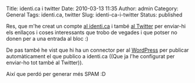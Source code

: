 Title: identi.ca i twitter
Date: 2010-03-13 11:35
Author: admin
Category: General
Tags: identi.ca, twitter
Slug: identi-ca-i-twitter
Status: published

Res, que m'he creat un compte [al identi.ca](http://identi.ca/gforcada "Compte que m'he creat a identi.ca un lloc on publicar petits textos amb enllaços") i també [al Twitter](http://twitter.com/gforcada "Compte que m'he creat a twitter.com un lloc on publicar petits textos amb enllaços") per enviar-hi els enllaços i coses interessants que trobo de vegades i que potser no donen per a una entrada al bloc :)

De pas també he vist que hi ha un connector per al [WordPress](http://www.wordpress.org "Lloc web del programa de creació de bloc més famosos del món") per publicar automàticament el que publico a identi.ca ((Que ja l'he configurat per enviar-ho tot també al Twitter)).

Així que perdó per generar més SPAM :D

